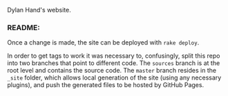 Dylan Hand's website.

### README:

Once a change is made, the site can be deployed with `rake deploy`.

In order to get tags to work it was necessary to, confusingly, split this repo into two branches that point to different code. The `sources` branch is at the root level and contains the source code. The `master` branch resides in the `_site` folder, which allows local generation of the site (using any necessary plugins), and push the generated files to be hosted by GitHub Pages.
